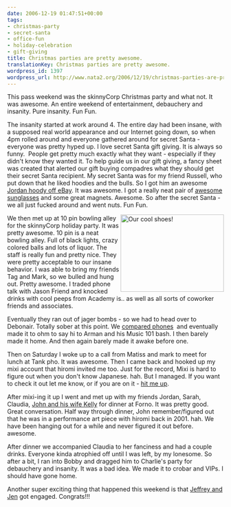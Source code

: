 ```yaml
---
date: 2006-12-19 01:47:51+00:00
tags:
- christmas-party
- secret-santa
- office-fun
- holiday-celebration
- gift-giving
title: Christmas parties are pretty awesome.
translationKey: Christmas parties are pretty awesome.
wordpress_id: 1397
wordpress_url: http://www.nata2.org/2006/12/19/christmas-parties-are-pretty-awesome/
---
```


<p>This pass weekend was the skinnyCorp Christmas party and what not. It was awesome. An entire weekend of entertainment, debauchery and insanity. Pure insanity. Fun Fun. </p> <p>The insanity started at work around 4. The entire day had been insane, with a supposed real world appearance and our Internet going down, so when 4pm rolled around and everyone gathered around for secret Santa - everyone was pretty hyped up. I love secret Santa gift giving. It is always so funny.&nbsp; People get pretty much exactly what they want - especially if they didn't know they wanted it. To help guide us in our gift giving, a fancy sheet was created that alerted our gift buying compadres what they should get their secret Santa recipient. My secret Santa was for my friend Russell, who put down that he liked hoodies and the bulls. So I got him an awesome <a href="http://flickr.com/photos/natatwo/323362560/">Jordan hoody off eBay</a>. It was awesome. I got a really neat pair of <a href="http://flickr.com/photos/natatwo/323370812/">awesome sunglasses</a> and some great magnets. Awesome. So after the secret Santa - we all just fucked around and went nuts. Fun Fun.</p> <p><a title="Photo Sharing" href="http://www.flickr.com/photos/natatwo/323529538/"><img height="180" alt="Our cool shoes!" src="http://static.flickr.com/142/323529538_8a5c4ea9bb_m.jpg" width="240" align="right"></a>We then met up at 10 pin bowling alley for the skinnyCorp holiday party. It was pretty awesome. 10 pin is a neat bowling alley. Full of black lights, crazy colored balls and lots of liquor. The staff is really fun and pretty nice. They were pretty acceptable to our insane behavior. I was able to bring my friends Tag and Mark, so we bulled and hung out. Pretty awesome. I traded phone talk with Jason Friend and knocked drinks with cool peeps from Academy is.. as well as all sorts of coworker friends and associates.</p> <p>Eventually they ran out of jager bombs - so we had to head over to Debonair. Totally sober at this point. We <a href="http://flickr.com/photos/natatwo/323654740/">compared phones</a>&nbsp; and eventually made it to ohm to say hi to Arman and his Music 101 bash. I then barely made it home. And then again barely made it awake before one. </p> <p>Then on Saturday I woke up to a call from Matiss and mark to meet for lunch at Tank pho. It was awesome. Then I came back and hooked up my mixi account that hiromi invited me too. Just for the record, Mixi is hard to figure out when you don't know Japanese. hah. But I managed. If you want to check it out let me know, or if you are on it - <a href="http://mixi.jp/show_profile.pl?id=8310214">hit me up</a>. </p> <p>After mixi-ing it up I went and met up with my friends Jordan, Sarah, Claudia, <a href="http://flickr.com/photos/natatwo/324596030/">John and his wife Kelly</a> for dinner at Forno. It was pretty good. Great conversation. Half way through dinner, John remember/figured out that he was in a performance art piece with hiromi back in 2001. hah. We have been hanging out for a while and never figured it out before. awesome. </p> <p>After dinner we accompanied Claudia to her fanciness and had a couple drinks. Everyone kinda atrophied off until I was left, by my lonesome. So after a bit, I ran into&nbsp;Bobby and dragged him to Charlie's party for debauchery and insanity. It was a bad idea. We made it to crobar and VIPs. I should have gone home.</p> <p>Another super exciting thing that happened this weekend is that <a href="http://www.jakeandshondi.com/index/33/Yay_Jeffrey_and_Jen">Jeffrey and Jen</a> got engaged. Congrats!!!</p>